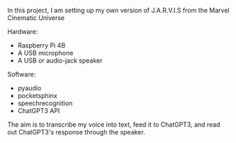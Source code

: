 In this project, I am setting up my own version of J.A.R.V.I.S from the Marvel Cinematic Universe  
  
Hardware:
- Raspberry Pi 4B
- A USB microphone
- A USB or audio-jack speaker
  
Software:
- pyaudio
- pocketsphinx
- speechrecognition
- ChatGPT3 API
  
The aim is to transcribe my voice into text, feed it to ChatGPT3, and read out ChatGPT3's response through the speaker.
